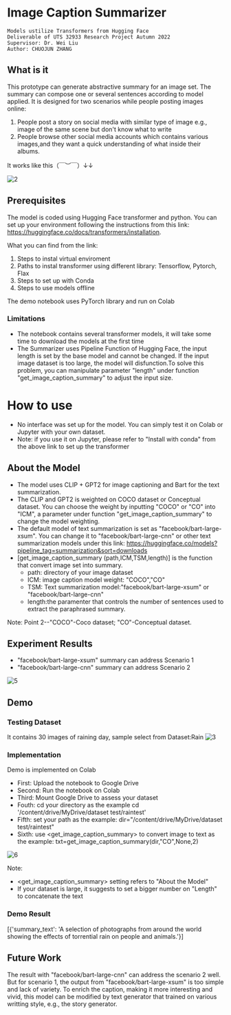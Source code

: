# Image Caption Summarizer 
        
	Models ustilize Transformers from Hugging Face
	Deliverable of UTS 32933 Research Project Autumn 2022
	Supervisor: Dr. Wei Liu
	Author: CHUOJUN ZHANG

## What is it
This prototype can generate abstractive summary for an image set.
The summary can compose one or several sentences according to model applied.
It is designed for two scenarios while people posting images online:
1. People post a story on social media with similar type of image e.g., image of the same scene
   but don't know what to write
2. People browse other social media accounts which contains various images,and they want a quick 
   understanding of what inside their albums. 
   
It works like this（￣︶￣）↓↓

![2](https://user-images.githubusercontent.com/104782412/198533437-02741833-a6e7-4fa2-bc57-e15243b0b3d8.jpg)
## Prerequisites
The model is coded using Hugging Face transformer and python.
You can set up your environment following the instructions from this link:
https://huggingface.co/docs/transformers/installation. 

What you can find from the link:
1. Steps to instal virtual enviroment 
2. Paths to instal transformer using different library: Tensorflow, Pytorch, Flax
3. Steps to set up with Conda
4. Steps to use models offline

The demo notebook uses PyTorch library and run on Colab
### Limitations
- The notebook contains several transformer models, it will take some time to download the models at the first time 
- The Summarizer uses Pipeline Function of Hugging Face, the input length is set by the base model and cannot be changed.
If the input image dataset is too large, the model will disfunction.To solve this problem, you can manipulate parameter "length" under function "get_image_caption_summary" to adjust the input size. 

# How to use
- No interface was set up for the model. You can simply test it on Colab or Jupyter with your own dataset.
- Note: if you use it on Jupyter, please refer to "Install with conda" from the above link to set up the transformer
## About the Model
- The model uses CLIP + GPT2 for image captioning and Bart for the text summarization. 
- The CLIP and GPT2 is weighted on COCO dataset or Conceptual dataset. You can choose the weight by inputting "COCO" or "CO" into "ICM", 
  a parameter under function "get_image_caption_summary" to change the model weighting. 
- The default model of text summarization is set as "facebook/bart-large-xsum". You can change it to "facebook/bart-large-cnn" or other text    summarization models under this link: https://huggingface.co/models?pipeline_tag=summarization&sort=downloads
- [get_image_caption_summary (path,ICM,TSM,length)] is the function that convert image set into summary.
   - path: directory of your image dataset   
   - ICM: image caption model weight: "COCO","CO"  
   - TSM: Text summarization model:"facebook/bart-large-xsum" or "facebook/bart-large-cnn" 
   - length:the paramenter that controls the number of sentences used to extract the paraphrased summary.

Note: Point 2--"COCO"-Coco dataset; "CO"-Conceptual dataset.

## Experiment Results
- "facebook/bart-large-xsum" summary can address Scenario 1
- "facebook/bart-large-cnn" summary can address Scenario 2

  
![5](https://user-images.githubusercontent.com/104782412/198614070-45cecfdc-ee00-49bb-98b8-e64784660663.jpg)

## Demo
### Testing Dataset
It contains 30 images of raining day, sample select from Dataset:Rain 
![3](https://user-images.githubusercontent.com/104782412/198552028-754be5d4-c224-4d81-a47e-623572fd5180.jpg)
### Implementation
Demo is implemented on Colab

- First: Upload the notebook to Google Drive
- Second: Run the notebook on Colab
- Third: Mount Google Drive to assess your dataset
- Fouth: cd your directory as the example cd '/content/drive/MyDrive/dataset test/raintest'
- Fifth: set your path as the example: dir="/content/drive/MyDrive/dataset test/raintest"
- Sixth: use <get_image_caption_summary> to convert image to text as the example: txt=get_image_caption_summary(dir,"CO",None,2)

![6](https://user-images.githubusercontent.com/104782412/198609030-57b2a2a3-54be-44b1-9e97-205d2df8daaf.jpg)

Note: 
- <get_image_caption_summary> setting refers to "About the Model"
- If your dataset is large, it suggests to set a bigger number on "Length" to concatenate the text
### Demo Result
[{'summary_text': 'A selection of photographs from around the world showing the effects of torrential rain on people and animals.'}]
## Future Work
The result with "facebook/bart-large-cnn" can address the scenario 2 well. But for scenario 1, the output from "facebook/bart-large-xsum" is too simple and lack of variety. To enrich the caption, making it more interesting and vivid, this model can be modified by text generator that trained on various writting style, e.g., the story generator.  
